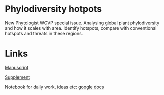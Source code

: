 # Phylodiversity hotpots
New Phytologist WCVP special issue. Analysing global plant phylodiversity and how it scales with area. Identify hotspots, compare with conventional hotspots and threats in these regions.

# Links

[Manuscript](https://docs.google.com/document/d/10n0I9uDsZKgldacGPLwiH3PRePPw8nT8jgoGek2puzQ/edit#)

[Supplement](https://docs.google.com/document/d/1zH4zpbRLBgCsSY9FiQyHNe2FeAxJo6vJO0IdqfL6Mac/edit#)

Notebook for daily work, ideas etc: [google docs](https://docs.google.com/document/d/1xpm09o4z9haBdFzmqCq2ZjAE9qxPqobLEedJZhql3cM/edit#)
